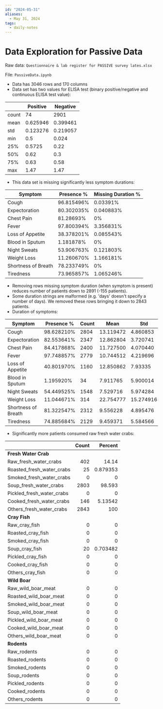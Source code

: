 ```yaml
---
id: "2024-05-31"
aliases:
  - May 31, 2024
tags:
  - daily-notes
---
```


# Data Exploration for Passive Data

Raw data: `Questionnaire & lab register for PASSIVE survey lates.xlsx`

File: `PassiveData.ipynb`
- Data has 3046 rows and 170 columns
- Data set has two values for ELISA test (binary positive/negative and continuous ELISA test value):

| | Positive | Negative |
|-| -------- | -------- |
| count | 74 | 2901 |
| mean | 0.625946 | 0.399461 |
| std | 0.123276 | 0.219057 |
| min | 0.5 | 0.024 |
| 25% | 0.5725 | 0.22 |
| 50% | 0.62 | 0.3 |
| 75% | 0.63 | 0.58 |
| max | 1.47 | 1.47 |

- This data set is missing significantly less symptom durations:

| Symptom | Presence % | Missing Duration % |
| ------- | ---------- | ------------------ |
| Cough   | 96.815496% | 0.03391%           |
| Expectoration | 80.302035% | 0.040883%    |
| Chest Pain | 81.28693% | 0%               |
| Fever   | 97.800394% | 3.356831%          |
| Loss of Appetite | 38.378201% | 0.085543% |
| Blood in Sputum | 1.181878% | 0%          |
| Night Sweats | 53.906763% | 0.121803%     |
| Weight Loss | 11.260670%  | 1.166181%     |
| Shortness of Breath | 78.233749% | 0%     |
| Tiredness   | 73.965857% | 1.065246%      |

- Removing rows missing symptom duration (when symptom is present) reduces number of patients down to 2891 (-155 patients).
- Some duration strings are malformed (e.g. 'days' doesn't specify a number of days). We removed these rows bringing it down to 2843 patients.
- Duration of symptoms:

| Symptom | Presence % | Count | Mean | Std | Min | Max |
| ------- | ---------- | ----- | ---- | --- | --- | --- |
| Cough   | 98.628210% | 2804  | 13.119472 | 4.860853 | 2 | 28 |
| Expectoration | 82.553641% | 2347 | 12.862804 | 3.720741 | 2 | 28 |
| Chest Pain | 84.417868% | 2400 | 11.727500 | 4.070440 | 1 | 21 |
| Fever | 97.748857% | 2779 | 10.744512 | 4.219696 | 2 | 21 | 
| Loss of Appetite | 40.801970% | 1160 | 12.850862 | 7.93335 | 1 | 30 |
| Blood in Sputum | 1.195920% | 34 | 7.911765 | 5.900014 | 2 | 14 |
| Night Sweats | 54.449525% | 1548 | 7.529716 | 5.974284 | 2 | 30 |
| Weight Loss | 11.044671% | 314 | 22.754777 | 15.274916 | 1 | 90 |
| Shortness of Breath | 81.322547% | 2312 | 9.556228 | 4.895476 | 1 | 21 |
| Tiredness | 74.885684% | 2129 | 9.459371 | 5.584566 | 1 | 30 |

- Significantly more patients consumed raw fresh water crabs:

|                           |   Count |    Percent |
|:--------------------------|--------:|-----------:|
| **Fresh Water Crab**                             |
| Raw_fresh_water_crabs     |     402 |  14.14     |
| Roasted_fresh_water_crabs |      25 |   0.879353 |
| Smoked_fresh_water_crabs  |       0 |   0        |
| Soup_fresh_water_crabs    |    2803 |  98.593    |
| Pickled_fresh_water_crabs |       0 |   0        |
| Cooked_fresh_water_crabs  |     146 |   5.13542  |
| Others_fresh_water_crabs  |    2843 | 100        |
| **Cray Fish**                                    |
| Raw_cray_fish             |       0 |   0        |
| Roasted_cray_fish         |       0 |   0        |
| Smoked_cray_fish          |       0 |   0        |
| Soup_cray_fish            |      20 |   0.703482 |
| Pickled_cray_fish         |       0 |   0        |
| Cooked_cray_fish          |       0 |   0        |
| Others_cray_fish          |       0 |   0        |
| **Wild Boar**                                    |
| Raw_wild_boar_meat        |       0 |   0        |
| Roasted_wild_boar_meat    |       0 |   0        |
| Smoked_wild_boar_meat     |       0 |   0        |
| Soup_wild_boar_meat       |       0 |   0        |
| Pickled_wild_boar_meat    |       0 |   0        |
| Cooked_wild_boar_meat     |       0 |   0        |
| Others_wild_boar_meat     |       0 |   0        |
| **Rodents**                                      |
| Raw_rodents               |       0 |   0        |
| Roasted_rodents           |       0 |   0        |
| Smoked_rodents            |       0 |   0        |
| Soup_rodents              |       0 |   0        |
| Pickled_rodents           |       0 |   0        |
| Cooked_rodents            |       0 |   0        |
| Others_rodents            |       0 |   0        |
